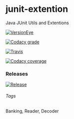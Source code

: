 # junit-extention
Java JUnit Utils and Extentions

[![VersionEye](https://img.shields.io/versioneye/d/user/projects/57755ec268ee070047f06511.svg)](https://www.versioneye.com/user/projects/5790aee113b4e100531e9177)

[![Codacy grade](https://img.shields.io/codacy/grade/d4e120eafc4341aabe1a474aa17008b6.svg)](https://www.codacy.com/app/bengt-brodersen/junit-extention)

[![Travis](https://img.shields.io/travis/qoomon/banking-swift-messages-java.svg)](https://travis-ci.org/qoomon/junit-extention)

[![Codacy coverage](https://img.shields.io/codacy/coverage/d4e120eafc4341aabe1a474aa17008b6.svg)](https://www.codacy.com/app/bengt-brodersen/junit-extention)

### Releases

[![Release](https://jitpack.io/v/qoomon/banking-swift-messages-java.svg)](https://jitpack.io/#qoomon/junit-extention)


###### Tags
Banking, Reader, Decoder
